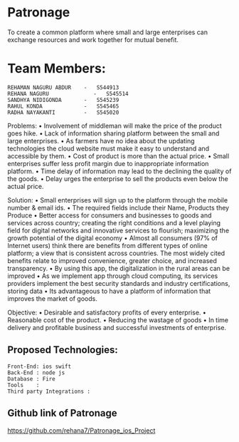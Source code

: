 # Patronage 
To create a common platform where small and large enterprises can exchange resources and work together for mutual benefit.

# Team Members:
```
REHAMAN NAGURU ABDUR    -   S544913 
REHANA NAGURU		       -   S545514 
SANDHYA NIDIGONDA       -   S545239
RAHUL KONDA             -   S545465
RADHA NAYAKANTI         -   S545020
```

Problems:
•	Involvement of middleman will make the price of the product goes hike.
•	Lack of information sharing platform between the small and large enterprises.
•	As farmers have no idea about the updating technologies the cloud website must make it easy to understand and accessible by them.
•	Cost of product is more than the actual price.
•	Small enterprises suffer less profit margin due to inappropriate information platform.
•	Time delay of information may lead to the declining the quality of the goods.
•	Delay urges the enterprise to sell the products even below the actual price.

Solution:
•	Small enterprises will sign up to the platform through the mobile number & email ids.
•	The required fields include their Name, Products they Produce
•	Better access for consumers and businesses to goods and services across country; creating the right conditions and a level playing field for digital networks and innovative services to flourish; maximizing the growth potential of the digital economy
•	Almost all consumers (97% of Internet users) think there are benefits from different types of online platform; a view that is consistent across countries. The most widely cited benefits relate to improved convenience, greater choice, and increased transparency.
•	By using this app, the digitalization in the rural areas can be improved
•	As we implement app through cloud computing, its services providers implement the best security standards and industry certifications, storing data
•	Its advantageous to have a platform of information that improves the market of goods.

Objective:
•	Desirable and satisfactory profits of every enterprise.
•	Reasonable cost of the product.
•	Reducing the wastage of goods
•	In time delivery and profitable business and successful investments of enterprise.
 
 ## Proposed Technologies:
```
Front-End: ios swift
Back-End : node js 
Database : Fire
Tools    : 
Third party Integrations : 
```
 
## Github link of Patronage 
https://github.com/rehana7/Patronage_ios_Project 


